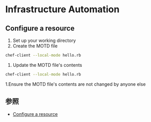 # Infrastructure Automation

## Configure a resource
1. Set up your working directory
1. Create the MOTD file
```bash
chef-client --local-mode hello.rb
```
1. Update the MOTD file's contents
```bash
chef-client --local-mode hello.rb
```
1.Ensure the MOTD file's contents are not changed by anyone else

## 参照
+ [Configure a resource](https://learn.chef.io/modules/learn-the-basics/ubuntu/virtualbox/configure-a-resource#/)